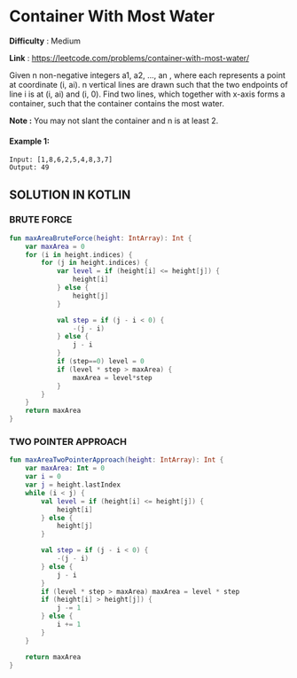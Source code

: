 # Container With Most Water

__Difficulty__ : Medium

__Link__ : https://leetcode.com/problems/container-with-most-water/

Given n non-negative integers a1, a2, ..., an , where each represents a point at coordinate (i, ai). n vertical lines are drawn such that the two endpoints of line i is at (i, ai) and (i, 0). Find two lines, which together with x-axis forms a container, such that the container contains the most water.

__Note :__  You may not slant the container and n is at least 2.

#### Example 1:

```
Input: [1,8,6,2,5,4,8,3,7]
Output: 49
```

## SOLUTION IN KOTLIN

### BRUTE FORCE

```kotlin
fun maxAreaBruteForce(height: IntArray): Int {
    var maxArea = 0
    for (i in height.indices) {
        for (j in height.indices) {
            var level = if (height[i] <= height[j]) {
                height[i]
            } else {
                height[j]
            }

            val step = if (j - i < 0) {
                -(j - i)
            } else {
                j - i
            }
            if (step==0) level = 0
            if (level * step > maxArea) {
                maxArea = level*step
            }
        }
    }
    return maxArea
}
```

### TWO POINTER APPROACH

```kotlin
fun maxAreaTwoPointerApproach(height: IntArray): Int {
    var maxArea: Int = 0
    var i = 0
    var j = height.lastIndex
    while (i < j) {
        val level = if (height[i] <= height[j]) {
            height[i]
        } else {
            height[j]
        }

        val step = if (j - i < 0) {
            -(j - i)
        } else {
            j - i
        }
        if (level * step > maxArea) maxArea = level * step
        if (height[i] > height[j]) {
            j -= 1
        } else {
            i += 1
        }
    }

    return maxArea
}
```
